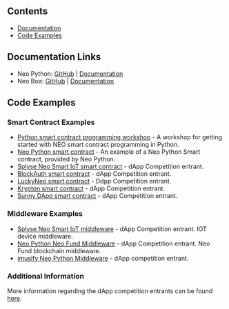 <p align="center">

## Contents
- [Documentation](#documentation-links)
- [Code Examples](#code-examples)


## Documentation Links
- Neo Python: [GitHub](https://github.com/CityOfZion/neo-python/) | [Documentation](https://neo-python.readthedocs.io/en/latest/)
- Neo Boa: [GitHub](https://github.com/CityOfZion/neo-boa) | [Documentation](http://neo-boa.readthedocs.io/en/latest/)


## Code Examples

### Smart Contract Examples
- [Python smart contract programming workshop](https://github.com/CityOfZion/python-smart-contract-workshop) - A workshop for getting started with NEO smart contract programming in Python.
- [Neo Python smart contract](https://github.com/CityOfZion/neo-python/blob/master/examples/smart-contract.py) - An example of a Neo Python Smart contract, provided by Neo Python.
- [Splyse Neo Smart IoT smart contract](https://github.com/Splyse/neo-smart-iot/blob/master/elcaro-contract.py) - dApp Competition entrant.
- [BlockAuth smart contract](https://github.com/CityOfZion/neo-python/blob/master/examples/smart-contract.py) - dApp Competition entrant.
- [LuckyNeo smart contract](https://github.com/mmoravec/luckyneo/blob/master/LuckyNeo.py) - Ddpp Competition entrant.
- [Krypton smart contract](https://github.com/MediaServe/KRYPTON/blob/master/contract/krypton.py) - dApp Competition entrant.
- [Sunny DApp smart contract](https://github.com/JorritvandenBerg/sunny-dapp/blob/master/smartcontract/sunny_dapp.py) - dApp Competition entrant.

### Middleware Examples
- [Splyse Neo Smart IoT middleware](https://github.com/Splyse/neo-smart-iot/blob/master/neo-pubsub.py) - dApp Competition entrant. IOT device middleware.
- [Neo Python Neo Fund Middleware](https://github.com/nickazg/neo-fund/blob/master/neo-fund-py/neo-fund-prompt.py) - dApp Competition entrant. Neo Fund blockchain middleware.
- [imusify Neo Python Middleware](https://github.com/imusify/blockchain-middleware/tree/imusify2/imusify) - dApp competition entrant.

### Additional Information
More information regarding the dApp competition entrants can be found [here](https://medium.com/proof-of-working/coz-first-dapps-competition-dapp-review-3a6b284afaef).

</p>
